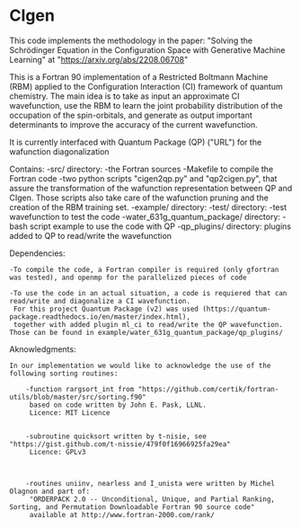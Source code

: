 CIgen
=================================================

This code implements the methodology in the paper:
"Solving the Schrödinger Equation in the Configuration Space with Generative Machine Learning" 
at "https://arxiv.org/abs/2208.06708"

This is a Fortran 90 implementation of a Restricted Boltmann Machine (RBM)
applied to the Configuration Interaction (CI) framework of quantum chemistry.
The main idea is to take as input an approximate CI wavefunction, use the RBM to learn the joint probability distribution
of the occupation of the spin-orbitals, and generate as output important determinants to improve the accuracy of the current wavefunction.

It is currently interfaced with Quantum Package (QP) ("URL") for the wafunction diagonalization

Contains:
	-src/ directory:
		-the Fortran sources
		-Makefile to compile the Fortran code
		-two python scripts "cigen2qp.py" and "qp2cigen.py", that assure the transformation of the wafunction representation between 
		 QP and CIgen. Those scripts also take care of the wafunction pruning and the creation of the RBM training set.
	-example/ directory:
		-test/ directory:
			-test wavefunction to test the code
		-water_631g_quantum_package/ directory:
			-bash script example to use the code with QP
			-qp_plugins/ directory: plugins added to QP to read/write the wavefunction

Dependencies:

	-To compile the code, a Fortran compiler is required (only gfortran was tested), and openmp for the parallelized pieces of code

	-To use the code in an actual situation, a code is requiered that can read/write and diagonalize a CI wavefunction.
	 For this project Quantum Package (v2) was used (https://quantum-package.readthedocs.io/en/master/index.html), 
	 together with added plugin ml_ci to read/write the QP wavefunction. Those can be found in example/water_631g_quantum_package/qp_plugins/



Aknowledgments:

	In our implementation we would like to acknowledge the use of the following sorting routines:
		
		-function rargsort_int from "https://github.com/certik/fortran-utils/blob/master/src/sorting.f90"
		 based on code written by John E. Pask, LLNL.
		 Licence: MIT Licence


		-subroutine quicksort written by t-nisie, see "https://gist.github.com/t-nissie/479f0f16966925fa29ea"
		 Licence: GPLv3



		-routines uniinv, nearless and I_unista were written by Michel Olagnon and part of:
		 "ORDERPACK 2.0 -- Unconditional, Unique, and Partial Ranking, Sorting, and Permutation Downloadable Fortran 90 source code"
		 available at http://www.fortran-2000.com/rank/

